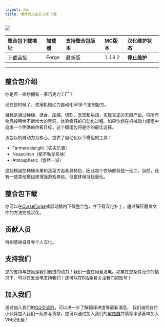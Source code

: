 ```yaml
---
layout: doc
title: 喂养奇点生存汉化下载
---
```


![](https://media.forgecdn.net/attachments/376/106/knipsel7.PNG)

<DownloadLinks :methods="[
  { id: 'baidu-drive', text: '下载汉化', icon: '/imgs/svg/baidu-drive.svg', link: 'https://pan.baidu.com/s/1OI533N2IMHssFsoGm5o0lg?pwd=x068%C2%A0%20#list/path=%2F%E8%87%AA%E5%B0%8A%E5%AF%BA%E6%B1%89%E5%8C%96%E5%85%A8%E9%9B%86%2F1.16.x%2FFeed%20the%20Singularity' },
  { id: 'bilibili', text: '专栏介绍', icon: '/imgs/svg/bilibili.svg', link: 'https://www.bilibili.com/read/cv23974249' },
  { id: 'lazy', text: '懒汉下载', icon: '/imgs/logo/logo_64.png', link: 'https://pan.baidu.com/s/1OI533N2IMHssFsoGm5o0lg?pwd=x068%C2%A0%20#list/path=%2F%E8%87%AA%E5%B0%8A%E5%AF%BA%E6%B1%89%E5%8C%96%E5%85%A8%E9%9B%86%2F1.16.x%2FFeed%20the%20Singularity' }
]" />

| 整合包下载地址                                                                 | 加载器 | 支持整合包版本 | MC版本 | 汉化维护状态 |
| :----------------------------------------------------------------------------- | :----- | :------------- | :----- | :----------- |
| [下载链接](https://www.curseforge.com/minecraft/modpacks/feed-the-singularity) | Forge  | 最新版         | 1.18.2 | **停止维护** |

---

## 整合包介绍

你是否一直想拥有一家巧克力工厂？

现在是时候了，使用机械动力自动化50多个定制配方。

目标是通过种植、混合、压缩、切割、烹饪和烘焙，实现真正的无限产出。将所有物品投喂给不断增大的黑洞，体验疯狂的自动化过程。如果你想在机械动力模组中追求一个明确的终极目标，这个模组包将是你的最佳选择。

该包以机械动力为核心，提供了自动化以下模组的工具：

- Farmers delight（农夫乐事）
- Neapolitan（那不勒斯风味）
- Atmospheric（悠然一派）

这些模组在种植水果和蔬菜方面各具特色，因此每个农场都将独一无二。当然，还有一些其他模组来增强游戏体验，但整体保持轻量化。

## 整合包下载

你可以在[CurseForge](https://www.curseforge.com/minecraft/modpacks/feed-the-singularity/files/)或启动器内下载整合包，并下载汉化补丁，通过解压覆盖文件的方法完成汉化。

## 贡献人员

特别感谢自尊寺个人汉化。

## 支持我们

您的支持与鼓励是我们前进的动力！我们一直在用爱发电。如果在您条件允许的情况下，可以在爱发电支持我们！还可以在B站免费关注我们的账号！

## 加入我们

通过加入我们的[QQ交流群](/community/)，可以进一步了解翻译进度等最新消息。
我们诚招各位小伙伴加入我们一起参与贡献，您可以通过加入我们的[审核群](/join/)并填写申请表单加入VM汉化组！

